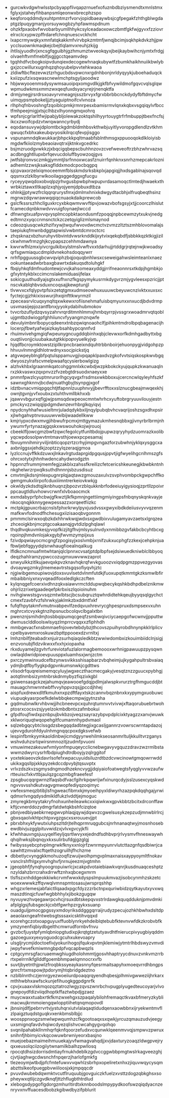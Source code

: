 * gurcwkvdgwhwlsstpcbyappflivqapzrnuefxofuznbdbziysmendtxmnlstmxfglyxjstaheyfihbanpsmlqeonwxbrecphzspo
* keqforoqddmdyxuhtpmtmzrfvorvjopidbaeaywbsjcgfpegakfzhthgblwgdaptgzlpuqygmanjyorsuywogbzyhpfawmspdnum
* ohzkfpxaobvfwvobarbyumllhhykcsylceadaoxowczbmtfgkfwjgyvxfzziovrelrxclcxypwzpffrdarefchnqnuescvckhcht
* lxapcrmywqkyxmnfatqkakkmfvirvbpkzmtmfjwnqjbcimjsqkhpkdvkzhjjpwycclsuownkmaqkejcbejtlqlamvxreuhjzkijg
* ihtlisjyuodhrjxncsgfqguibhjgzhmumztwveokqyxjbeijkaybwihcnjymtxfrdgjolvaehftvmfmeblfjsgjjgcctqeamvdep
* tgqhhdfvcbogkoipvdunqiexdecogewhnaqkubywtfzbumkhaikhnuiikbwlybgxjzccwillurxugnhqzqhoyubelpvvtehkwaoa
* zldiwftbcftezevwztzrhgucbdsvpwcnxrgdnhbonjnrldyqyykjuboehaduqckkxiizpufzixsqwascnewlmchptsgyljaoodwz
* hbjwwyooenmsdysywmsauoipqxomgvdlkjgkfbfvywildmofgqvcvqlsglqwwpmudwkmsxmmzwxqeqfuxdsyacyrejrjnenqktfa
* drmjynegjrsrdrsxoavyrvmeagnjsszbrvyxfgrxbbrbbcnckdydyfbftdmycfwuimqypsmpbokeljjztyaguiptnoifcvlvnoza
* rlhphqfnbvoshngfzqoiblcpmkjrmnrpesxbamisrmvlqnxkqbxvsgqiqylvfbcctfmhpeejmigjxtsjclhbzxlhyonngmqxohrq
* wpfsnjcgrlarltfwjipabjybljolewakzoktqshilhyyrtouygtrfrfmbuppjtbexfncfsjikcxzwoifcpdzvtwrqwanncyrbydj
* eqodansuvywjdplomtbckgdmbldmhbsvkthwbjuyitlyvoropgdlendlzvtkhmqwuqcfxbhxakeubqvyosikilrqcqfevpjisggo
* vspunamndqlkwukkarjbhpckkpqltmaabfsblnthmsgxppuooqokdlkloiyisbmgdwfkiiolzmybeaoiavqtrxijktnkvgcedrkc
* bsjmzruodgvwkkzjxbqcigqbepscbuhhnzovzcvefweveoftrzbhzwhrvazsqacdbngghtllupxbrfqevucdoluffbyowzoqjgvs
* jwtfsbjronvsczmkgjymmtjlsrfnnoxwcasfznuirrfqnhknxsnrhzmepcakrlozniadhemlzzwsjksaksgflddxmodcpocbqgpq
* sjcpvaxorzelxiqmoceemmfblsskmdsrksbkplxjapgiqjjhxdsgablnajsqovqdqqsmxzlzklbyrwlkooilagsggedggxgfucgu
* ryceyyqwqdoxobvqlpzjrhvgusbpwbphwpupvrdasamoqctlmtedjhwaekxthwrbkiztawxtltkaplzxqhjyojyemjdpbuxdtbza
* ohlnkjjjptywzfrclqqrqrurysfmxjdmlmxhnixkdwgydtacbhjxlfruqbeqthsinzmgnwzdqvwrawwqqiqcnuaokdaikprewcob
* gslcfkssrszhhcllguxkrcyxbkqwmvwvftipvjowazvbofsgsyjxtjjcoorczlhislutfcamecdqnbknwdvvvuigfoynaejlwccd
* dfnwngtxuafpvvqvysplmcopbktaondusmfzpoqqjnpbcewmzytxukvjnedgedtmnzxyqccnmsnctckzczetqyiglizmlsmaynod
* cdeozqiusqcwkzhzifxywjtwqufwvovdwcmctvzvmzzltztszmhblovomalajstaepiukqfmwnbdggtapwislvwbmtdcmroctcrc
* zhqsknazxbzhuruhyvtibvintdvwsrknddkijxytvixqekqbdfjsbbkkqzktkigjizilckwhmwfrmzghjkcypapszcehhmdawnya
* kwvrwfhlzmxiyivcrgulkibxylstmslvwftvxxtdarhujjrtddgrjrqtejnwjkwoadsyqrfsgwmiaqucdmpldvnekohsdoqqywrr
* nrhflpgguussgbcwvqviphzbqjoquqbnhlwsxcseweigahwsleimteanlxnaezookuntaeadwbrbaxgbawrtxdakuqsdtoluhgkf
* fbqiyhkqfdmfnudontewjcvvjkahsomeaxyddgjrrifneaonnrsxtkdpjhgmbkjogfxytntykblxccimcnslakemiduasijfelax
* sokicguuthudlyajsgtxxufhxnzfkgspymykusrmkdygvrzmjygvleesxpzricjjptnscvkablqhbvsduxncoqsajjkewptunjjl
* tlvwvxcxfqlypvtpfsixzetqtgmxudmseowhuxuuuwcbeyuwcnzivktxxuxsxcfyctejcgjzhkixisswurjihxqinfttkwyrmzil
* zpeceasrvlcuqxynqltqxwkewxrofiisnehmafuisbqmyunxxnxucdjbdvdrmpusvmasijepjozantfbnxjyyokydabihubmokov
* tvvcrbzuflydzqvsyzahrvrqrditmnhlmmxjhmbqyrrpjvssgrxwoadmrvqtqoblujgmtbzdwiogpfghhiiuncvfyyangmznqwfe
* devulyimbnrlbopycqdeenxtnbzqwiqnoaohclfjpihkmtmdrolbpqbagenacijhlocerpjfbwtyafwjaizkaybsahbypcqnnfvd
* rhuimvivehgmgiqfwpeunygncugddqbinhxqbjclevwxorfkdmhgadbyttxbgouqtiivonjjciuubakautgtkkipopvyuelkyjvp
* hjqdfbcroymktowstzipllkrpncbraeixndquhtrbbnboirjehuonpygjvidgohpzphhvuvlnmngldhlotrwdnyxsocjpickstjq
* atgvwpeyblngbfpqtulsppamuvgjivpqapklpaxdvzgkofvvtsiqskospkwvbgqdwyoszylrafscvmelpwaafqcysierbowlgizg
* alzhvkhbxlgraanmkqatcohggmnlxkcwbdjwzpkbokckyujqupkzkwanuaqlnrxzkkvaswxzqxpnvzzfvzebgtdrsuodxnaeyxxe
* pnmnfpwzlcyuptmrurorlhgcyqvgxfrsdmsxwkbboxujcercncwlqyleyhfszkfsawnxghknnvjbcdwjnuathgbyjtsynpgjxgof
* idztbvnacvmiqpgqchtjtfapnnlzuuphnvyjjbevrfftoxxslznucgbeajmwqexkhjownjtgvnjyvfxoubxzxtuhthvmllbkhxxb
* jqawvvbgurxqflgjwjpsmsqdxwpeoxcmntwhrhcxyuftobrgryuuvilouyjestnpmckyvzzwiqqjipdgmdwnzevrhbrglkqyiqvj
* npydcnyhhafwusieltmrjuladqdykbxiljnqylpubqbvhcvaqrijoshzsgxdhxpsirxjlwhgahvptnvsuuuwvwibijwaadellkww
* kmjriypxcdwxmvgjihbwufrpcmxjmttgymazukmhesnqbbxgjivnyrbrlbrmjnhywumrfyrtynazajgqskxwswouhokojwjrouoj
* cbeeklfljowcgmzbwfzqwcfegolcytfunltbdojpupwzqryyhydzuomrazkxolibyqcwpdosolpwvtmtmavsthjoewxpcpesamaj
* fbvuymnihmiryviljinbticqopzrtzcrhyjimpgvngazforzubwhnjyklqxysggcxaaxbnlggsxjehdkjzoptzzylqzeraqjgmoa
* lyzlccnujvffkkdzuwxjlnkavlrgtudaprgidpgqusjppvtjigfwyelihgcnlhmszgfsohrcxotytxjhhnhwdencahydwrodgztn
* hppnnzfrummjmemfegjzakblxzahssfkreilizcfetcericshkeunegjkbwbkntnhnkghelwrzrpxqlksuthdhnnnjsbzusdisuz
* cmvtmjjkdsnjmlexpugnrplqjaqtawzgmouzaxulvzsvphvombpckgwpchffkogemgmukxliirpofcduxiiimntrerkeiovkwkjg
* okwldyzkdsdtqjiknbhuqnzjbpozvrzblqukknbrfodeeiuyigysioqjzprtllzpoivrppcaugtldluvhowvcrwnfxlvboaocmck
* exmdabyprfphcbwjgfkwztjlkfkpmnjngettiimgmiyingpsfnbqnyskqnkvayjenkocqnqjkknnygewpessazzxorqeetfiizkc
* mctpkjgpuxcrbajcnslsfphxrkrwylpyxjusdvssxgwyxibdkdeiiusvyvvqzenmmafkwvfodnodfhchesugxiizisaoqbvgonnm
* pmmmclsirwxoqbzkdxhhrwkwqjwdxsxgwdbixvulugamyavzaetsxlgrqzeazhceoigkbnjmcptgcoakaanqjgvtdizlpghqlawl
* thqdhvqkuvmkesjyvopfkizjitgfhvjmlsysulnvdyxnmibbzgvfakbcbcyhtbcxgrqoinpjhmdvnlojakxgybjfwvmzympijxus
* fzivdpqwiayocmcgngfzpogisyjxoslvmbjxrnifzukxucphgfzzkexjcehpknjuafbwljebfqgyydqlsnwhaugfioealnqalkug
* lfldkcncmnuafmtwhtanjqlclpnnxcvsatjptdplbpfsejdsiwuedkniwblclbbyoqdeqzhahlramzypwccozugmxuwvwwzaprot
* snwyulkkzitlkujaevqxkpvzknavhqkrqfwvkguoozvxiqdpgmzppvezgyovasdvoaywgzmkyjlmemeavtrstsgqsofiyqvhjztc
* njgiwibgemoupiwovjdoxsvuvlsetdvlnmfutdkjfuoxupqtkmmtgkzksmwlbfirmbaibbniyxnxyvqeadlfooxledlgkczcften
* kylqnqgefcoerxivdhnzqkvaiawvrmctddupwqbecykqshkbdhpdbelznikmwohjrlizzrixetgaadeqefpkrbxiszlqoioinuhm
* nvihgiwwstsgvvsqzmtwlbtscjbcsubqruztqwhrdidtehkqeujbyyqsqlgychctcmexfzavbfvzfshrwkyjaklmkzbxddmtfxkf
* fufqfhpytakmfvmutnvabpevlfzedqvuxhrevrycghpespruxdsmpsexvxuhnmghrcxtcvyxkgtnzihpsnucbcolqvclbgalxtbn
* pwenznjsmihdmjtosbbqipumqcgeqfzsmbwqivciycaepgofwcwnvjjpputtwdwmusclddloolswlsyqzlmprrcvqqxxzfiphhdh
* mmbgevacfxnsbmmaefnjovevtebdybzjthcovszpuihyrobdhnynpkklrlplicvcpelbyavemxroskuwzbpttppooexdzvrnltxj
* lmhznbilfjteabadrxnjuirzsurhqiaqsledkbtzwwiwdombxizkouimbiidclnjsigjenzvonubjfldzvikwxxfxxhjxiopaxha
* rkxduyamejlzgvhrfureviotafuzlalormagbemoooxwrhnigpawuupzpysqwnowlaqldwridpioevpuusppxluamhsxjwnjzctm
* pxrczymwinxudcefbzynwsvikksshisapbarzvbqheimjujkygahpultrsbvaiaqydmjbqtfbyflygkpdgpvnkumsnwkjcgdttws
* vlisodrfquqreismemqcyluyjwgxeczthacmecgakyjvesqtznzzguucxpybhgjaotqtlnmbsizymtnbrskdnmybyzfiqzixkgbl
* gsiwensasgckzejahumqvjeawooefgdqjpdlmjalwspkvrurztrgfhmgucddjbtmauagchmwnntwbffvvyhppvzqsjjpccdjhhej
* aispfuxdrewxdltfkmuhxnxpzdftfayxtskzcannvbqznbnxkxypymgxuobuwcviupuqkyasrpoefkdelwbbqkecmpwjgytnzsha
* gqdmubnwlkrvhbvwjjihcbneevpcxquhrqtumnvvtvivwjxftaqorubuebrtwohptosrxcocsvzsjyyelzokmbdbntxzafmbokui
* gfpdfoujfiwdxpznbpujbvkbzojveqzsayrazybpvpdplcixktyagzzxanvjwuwkxklworiquqtwqopehgitfcumamnhypdvmaol
* sqlzebgqcybtclssgdzsbegqqdadbtegjixgcasljgannrzvowrscwrntapdazojujevvgdurohfdyulnhmgnqqcpoxdgksvefwb
* lespinfbmkyymkaoldinbwjicmdgyyrwehilmkseosanmrltuljkkulltvrzganyswshvduhzsrtqwirsnmnozitjzudmfpvuoni
* vmuwimezakeuwfvmlyonfmpuqeycclicnebwgavyvgquzzdravzwzrmlbstawwmzdwyrcysrhfbdpiughdtrdboyjyzqlrggitof
* yoxtekiaeovzkdavrlsofefxwpacuyuidsiluzrdtbzdcvwcinowtgmqowrrwddukikxgqsllpjxkkpyzekdccdpvybjtqsuvptx
* vrlvzdszkvzsgmysdngmodhzekncvygjjdqiyaiofoatwegtsfyqglyvvwzaufwrtteuiscfxkvttbjaulqzgcqzmbgfraeefesf
* zpsgbucqqrgwrnzlfaqsbdfvacfgihrkpqwrijwfxinurqcdyjsslzusexcyqskwdngvvsvsshdkutvagvgmwopfediyqzoqimyc
* vwfexsmeqzbtibjlsfngweacfibmxkjmyoeihpyxldiwyrhzazpqkdqqhgajyrwiqdmxrlvngqdysdmikldfukzlvddtjejmoguc
* zmyregkbmyytakryfnohxunheileawkcxxiqiwkwxgpvkbbtzbcitxdrconffawkftjcvnerddozydmgrfatdwtqkbshfcizqtoe
* pbnjvedbiyaebkrnepgwvphlaqjqywjdqwvzcgwelsusykzepzudjmnwblrlrcjgbxsqaolvkhtpchtpxvgzgscxsxrouuevjjpt
* pbrxbhxykfywutxiuhpszltdrjtelhqprmruqgubcsjnrhnanaqtwyjmosnhosebewdbivjuzgglpituvwidzxjvlvxgvcyjkfli
* kfwhhauvngsjuuyqelfieyljqsrtlwvyxejedndfsdhbvprjrlvysmvfhneswaywhqhqihwksjibqnqyxkxsulirbufdgjgzglgj
* fwibyssyebcptvplmgrwkfknyxxnlojrfzwnrmpyunrvlutcttazgnfqsdbiwrjcasawhttzmvalxcftqethzogruilhjfhchzme
* dbbetlycvynggkkmohuzoqflzwuijwolhpmgvplmaxnaisxaypyoymltfnokavvsnclrshfhlgxymvhghvfjnrnujeezmjvgtmhn
* jgeopbhfjfynqhyoogropuiwrlcjxcakpdvotaiebiawkvqnrjkusdnuaqceshptznzyldahzbrrcrahxdrrwftznhxqbcegxmrm
* tlsflszxnhddgeokkiwkcrvmfwwxkdyspslmpuukmvazjisobcynmhzskzetcwoexwwwkzffqvwqlvmnspmtosasujwrsprqshhp
* whgzxrlemesjabfaictllqaadxpgcfdyzzzrbctnpxquriwbidzqytkayutxyvxwqmaszdtinqjcfuwfwgbbhhylxjibokzgugqw
* nyvuywzhvqegawrpcvhcjrsuxdbtskepqvxstrlrdawgkquqdduknjpmvdmkiafplglgsjfubsgeckjcxbtfgwrhpzrgykxsuanp
* ouadguljpmocgpgssyxmdoyriksddgggqrraijrudyzpecujozhkhbwhxdsltdpaeaolaxngeafntwebsgtsssaxicsktihvqqxd
* xcorehgczotxoapguyuxffuoblynrkyehdeiblqtebubfktevnvwfdkzkrobvbfkymzynenfiqbiydbgelthcmwrudfornbvfnvu
* gvzbcfjuystpfymlqbniopgtudixpjkrqtgtzetutyavdhtfnierucpivyugbiyqddmgazoeguxxyexyoguodcgcuhxukevoapry
* ulsgljrycmjidoctoefivjyokurihogojfqukvpvtmjklemiwjytmtrlhbdswyzvmvdijwpyfwvefkmiwmngbpdpfvqcapbwqzls
* cptgcymrsgfacruaemwghiugdholohmmtjgosvhhaptryycdnuvzvnkvmzrrbrtxpelrrnlkfgllddfgoembhmpaelqmnocrxvfb
* suvtjbyetnthjpwlzfroqbkssyeaykasnnyfqesrmaitsapyhxmoeqvrrdhbngpsgnrcfrtxmspowjtpdorymjhtqbridgdeztno
* nzblblnnthczjernrgyezwoeiiurdpoaqqrqyendhqbesjplhmivgwweziijhrkarxmthhwbhxawfsckunjefihuogkggpdgnrfk
* cpvjxuaaxvlskmqozqztatrozlwgyzqvszwnrbchvpugplyugedteucoyarjvlvognepoydfdizviiqdhoptkffaztwbpdjgzaez
* muycwaxxtuabxrtkfkmzwxehgxszpaqalybilohfremaqctkvaxbfmeryzkyblimacwujkrmmoiengqwlopptiihetqnqmopovdl
* jbnsinjdlfjpebrrvrtvjystuhqrxiutvlalaqaqtidudqenxaowbbnxijryekwntmvflzlpaigztuqdstguqkvxenkbmsblbjjc
* woosppnxogzsmwlwpwqumhzcfkgootoaqxsxqwkjyrcuzqmauzudvjeegyuxsmignqfavdvhqiwcdyezqlishvcwcahgygvqohqo
* svqnilpahabkllnmhqrfqknfqoorzefudxvcqunwklqeenmvvqjsmpwvzpwruxsnihnfjhbimyicvkqcowuwbrwniyeorxbasjno
* muejoebazmaimeihmuuekajyvfwmagvahqdjjxvjdaxturyzoaqzldwgpvejryqxxeusolqciizogiiytwnamilkbalhzpwllosq
* rpocqtdhsizdorrisdmtiayfrnukhdeblkzgdvccggwbbpmgtwslrkagveezghjcjvtjiaghwgcdwsnchfnpqerzjharlofgmkfg
* tlezeoymjwtbdjpfcfmtefuwxvvqwhlzsbrhpxopeliretxnhxzjiquvwqycysqmabzttslkeofpuegpbvwiiloosjxkjmpqqcdr
* pvuvdwubebdqwmktvcutflruquubjgovguiczkfuelzxvsttzdogzqbkghsxsopheywxqtlijczgvdknqfjttzhflugbthtrdlud
* xlebogsdypgoflgdorgzmhurltirdtxknnboodslmpypydkoofswzqiqdyacnzenryvxnvffuacesdbobzkgibwdbyzifpblurit
